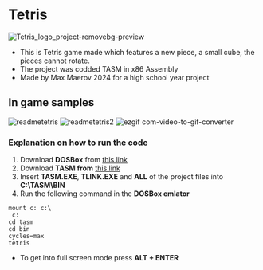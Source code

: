 # Tetris
![Tetris_logo_project-removebg-preview](https://github.com/SwiftyDMax/Tetris/assets/163437026/5a093f3e-ea36-447a-a893-8e762072cf87)
- This is Tetris game made which features a new piece, a small cube, the pieces cannot rotate.
- The project was codded TASM in x86 Assembly
- Made by Max Maerov 2024 for a high school year project
## In game samples
![readmetetris](https://github.com/SwiftyDMax/Tetris/assets/163437026/1d29f08f-f65d-43ce-b438-200b84a53ab3) ![readmetetris2](https://github.com/SwiftyDMax/Tetris/assets/163437026/e262a8b5-d2aa-42f9-ad72-3f64085765ba)
![ezgif com-video-to-gif-converter](https://github.com/SwiftyDMax/Tetris/assets/163437026/feaf71c6-8cee-42a9-a697-ce935cdcc75a)
### Explanation on how to run the code
1. Download **DOSBox** from [this link](https://sourceforge.net/projects/dosbox/files/latest/download)
2. Download **TASM from** [this link](https://sourceforge.net/projects/guitasm8086/files/latest/download) 
3. Insert **TASM.EXE**, **TLINK.EXE** and **ALL** of the project files into **C:\TASM\BIN**
4. Run the following command in the **DOSBox emlator**
```
mount c: c:\
 c: 
cd tasm
cd bin
cycles=max
tetris	
```
- To get into full screen mode press **ALT + ENTER**
 



































